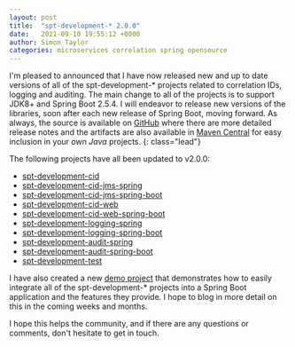```yaml
---
layout: post
title:  "spt-development-* 2.0.0"
date:   2021-09-10 19:55:12 +0000
author: Simon Taylor
categories: microservices correlation spring opensource
---
```

I'm pleased to announced that I have now released new and up to date versions of all of the spt-development-* projects related to correlation IDs, logging and 
auditing. The main change to all of the projects is to support JDK8+ and Spring Boot 2.5.4. I will endeavor to release new versions of the libraries, soon after 
each new release of Spring Boot, moving forward. As always, the source is available on [GitHub](https://github.com/spt-development) where there are more detailed
release notes and the artifacts are also available in [Maven Central](https://mvnrepository.com/artifact/com.spt-development) for easy inclusion in your own 
<em>Java</em> projects.
{: class="lead"}

The following projects have all been updated to v2.0.0:

* [spt-development-cid](https://github.com/spt-development/spt-development-cid)
* [spt-development-cid-jms-spring](https://github.com/spt-development/spt-development-cid-jms-spring)
* [spt-development-cid-jms-spring-boot](https://github.com/spt-development/spt-development-cid-jms-spring-boot)
* [spt-development-cid-web](https://github.com/spt-development/spt-development-cid-web)
* [spt-development-cid-web-spring-boot](https://github.com/spt-development/spt-development-cid-web-spring-boot)
* [spt-development-logging-spring](https://github.com/spt-development/spt-development-logging-spring)
* [spt-development-logging-spring-boot](https://github.com/spt-development/spt-development-logging-spring-boot)
* [spt-development-audit-spring](https://github.com/spt-development/spt-development-audit-spring)
* [spt-development-audit-spring-boot](https://github.com/spt-development/spt-development-audit-spring-boot)
* [spt-development-test](https://github.com/spt-development/spt-development-test)

I have also created a new [demo project](https://github.com/spt-development/spt-development-demo) that demonstrates how to easily integrate all of the 
spt-development-* projects into a Spring Boot application and the features they provide. I hope to blog in more detail on this in the coming weeks and months.

I hope this helps the community, and if there are any questions or comments, don't hesitate to get in touch.
